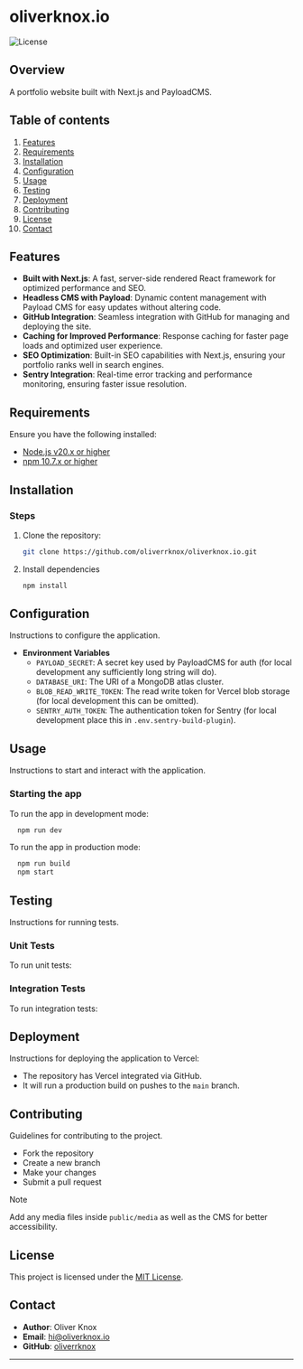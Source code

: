 # oliverknox.io

![License](https://img.shields.io/github/license/oliverrknox/oliverknox.io)

## Overview

A portfolio website built with Next.js and PayloadCMS.

## Table of contents

1. [Features](#features)
3. [Requirements](#requirements)
4. [Installation](#installation)
5. [Configuration](#configuration)
6. [Usage](#usage)
7. [Testing](#testing)
8. [Deployment](#deployment)
9. [Contributing](#contributing)
10. [License](#license)
11. [Contact](#contact)

## Features

- **Built with Next.js**: A fast, server-side rendered React framework for optimized performance and SEO.
- **Headless CMS with Payload**: Dynamic content management with Payload CMS for easy updates without altering code.
- **GitHub Integration**: Seamless integration with GitHub for managing and deploying the site.
- **Caching for Improved Performance**: Response caching for faster page loads and optimized user experience.
- **SEO Optimization**: Built-in SEO capabilities with Next.js, ensuring your portfolio ranks well in search engines.
- **Sentry Integration**: Real-time error tracking and performance monitoring, ensuring faster issue resolution. 

## Requirements

Ensure you have the following installed:

- [Node.js v20.x or higher](https://nodejs.org)
- [npm 10.7.x or higher](https://npmjs.com)

## Installation

### Steps

1. Clone the repository:
    ```bash
    git clone https://github.com/oliverrknox/oliverknox.io.git
    ```
2. Install dependencies
    ```bash
    npm install
    ```

## Configuration

Instructions to configure the application.

- **Environment Variables**
    - `PAYLOAD_SECRET`: A secret key used by PayloadCMS for auth (for local development any sufficiently long string will do).
    - `DATABASE_URI`: The URI of a MongoDB atlas cluster.
    - `BLOB_READ_WRITE_TOKEN`: The read write token for Vercel blob storage (for local development this can be omitted).
    - `SENTRY_AUTH_TOKEN`: The authentication token for Sentry (for local development place this in `.env.sentry-build-plugin`).


## Usage

Instructions to start and interact with the application.

### Starting the app

To run the app in development mode:

```bash
  npm run dev
```

To run the app in production mode:

```bash
  npm run build
  npm start
```

## Testing

Instructions for running tests.

### Unit Tests

To run unit tests:

### Integration Tests

To run integration tests:

## Deployment

Instructions for deploying the application to Vercel:

- The repository has Vercel integrated via GitHub.
- It will run a production build on pushes to the `main` branch.

## Contributing

Guidelines for contributing to the project.

- Fork the repository
- Create a new branch
- Make your changes
- Submit a pull request

> [!NOTE]
> Add any media files inside `public/media` as well as the CMS for better accessibility.

## License

This project is licensed under the [MIT License](LICENSE).

## Contact

- **Author**: Oliver Knox
- **Email**: hi@oliverknox.io
- **GitHub**: [oliverrknox](https://github.com/oliverrknox)

---
